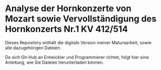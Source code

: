 # Analyse der Hornkonzerte von Mozart sowie Vervollständigung des Hornkonzerts Nr.1 KV 412/514
Dieses Repository enthält die digitale Version meiner Maturaarbeit, sowie alle dazugehörigen Dateien.

Da sich Git-Hub an Entwickler und Programmierer richtet, folgt hier eine Anleitung, wie Sie Dateien herunterladen können.
